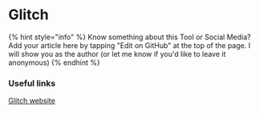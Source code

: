 # Glitch

{% hint style="info" %}
Know something about this Tool or Social Media? Add your article here by tapping "Edit on GitHub" at the top of the page. I will show you as the author \(or let me know if you'd like to leave it anonymous\)
{% endhint %}

### Useful links

[Glitch website](www.glitch.com)

